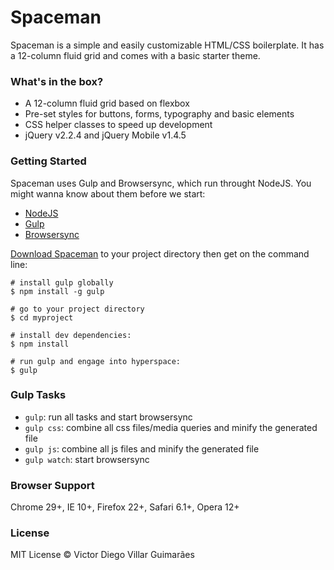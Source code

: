 # Spaceman #

Spaceman is a simple and easily customizable HTML/CSS boilerplate. It has a 12-column fluid grid and comes with a basic starter theme.

### What's in the box? ###

- A 12-column fluid grid based on flexbox
- Pre-set styles for buttons, forms, typography and basic elements
- CSS helper classes to speed up development
- jQuery v2.2.4 and jQuery Mobile v1.4.5

### Getting Started ###

Spaceman uses Gulp and Browsersync, which run throught NodeJS. You might wanna know about them before we start:

- [NodeJS](https://nodejs.org/en/)
- [Gulp](http://gulpjs.com/)
- [Browsersync](https://www.browsersync.io/)

[Download Spaceman](https://github.com/victordieggo/spaceman/archive/master.zip) to your project directory then get on the command line:

```
# install gulp globally
$ npm install -g gulp

# go to your project directory
$ cd myproject

# install dev dependencies:
$ npm install

# run gulp and engage into hyperspace:
$ gulp
```

### Gulp Tasks ###

- `gulp`: run all tasks and start browsersync
- `gulp css`: combine all css files/media queries and minify the generated file
- `gulp js`: combine all js files and minify the generated file
- `gulp watch`: start browsersync

### Browser Support ###

Chrome 29+, IE 10+, Firefox 22+, Safari 6.1+, Opera 12+

### License ###

MIT License © Victor Diego Villar Guimarães
